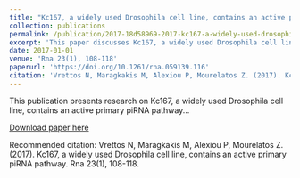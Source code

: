 ```yaml
---
title: "Kc167, a widely used Drosophila cell line, contains an active primary piRNA pathway"
collection: publications
permalink: /publication/2017-18d58969-2017-kc167-a-widely-used-drosophila-cell-lin
excerpt: 'This paper discusses Kc167, a widely used Drosophila cell line, contains an active primary piRNA pathway...'
date: 2017-01-01
venue: 'Rna 23(1), 108-118'
paperurl: 'https://doi.org/10.1261/rna.059139.116'
citation: 'Vrettos N, Maragkakis M, Alexiou P, Mourelatos Z. (2017). Kc167, a widely used Drosophila cell line, contains an active primary piRNA pathway. Rna 23(1), 108-118.'
---
```


This publication presents research on Kc167, a widely used Drosophila cell line, contains an active primary piRNA pathway...

[Download paper here](https://doi.org/10.1261/rna.059139.116)

Recommended citation: Vrettos N, Maragkakis M, Alexiou P, Mourelatos Z. (2017). Kc167, a widely used Drosophila cell line, contains an active primary piRNA pathway. Rna 23(1), 108-118.
